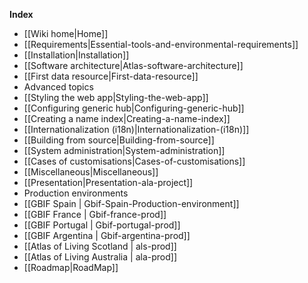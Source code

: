 **Index**
* [[Wiki home|Home]]
* [[Requirements|Essential-tools-and-environmental-requirements]]
* [[Installation|Installation]]
* [[Software architecture|Atlas-software-architecture]]
* [[First data resource|First-data-resource]]
* Advanced topics
 * [[Styling the web app|Styling-the-web-app]]
 * [[Configuring generic hub|Configuring-generic-hub]]
 * [[Creating a name index|Creating-a-name-index]]
 * [[Internationalization (i18n)|Internationalization-(i18n)]]
 * [[Building from source|Building-from-source]]
 * [[System administration|System-administration]]
* [[Cases of customisations|Cases-of-customisations]]
* [[Miscellaneous|Miscellaneous]]
* [[Presentation|Presentation-ala-project]]
* Production environments
 * [[GBIF Spain | Gbif-Spain-Production-environment]]
 * [[GBIF France | Gbif-france-prod]]
 * [[GBIF Portugal | Gbif-portugal-prod]]
 * [[GBIF Argentina | Gbif-argentina-prod]]
 * [[Atlas of Living Scotland | als-prod]]
 * [[Atlas of Living Australia | ala-prod]]
* [[Roadmap|RoadMap]]